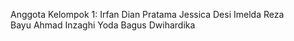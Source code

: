 Anggota Kelompok 1:
Irfan Dian Pratama
Jessica Desi Imelda
Reza Bayu Ahmad Inzaghi
Yoda Bagus Dwihardika
